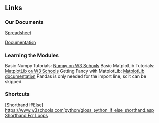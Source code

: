## Links
### Our Documents
[Spreadsheet](https://emailsc-my.sharepoint.com/:x:/r/personal/lholdt_email_uscb_edu/Documents/b104%20spreadsheet.xlsx?d=w079dd89b48af4fff94e101a79fff77e7&csf=1&web=1&e=pcTboR)

[Documentation](https://emailsc-my.sharepoint.com/:w:/r/personal/lholdt_email_uscb_edu/Documents/B104_Team_Non-Major_ProjectDoc.docx?d=w8c064fa385244b55af0a1fd11298f377&csf=1&web=1&e=vE7hDJ)

### Learning the Modules
Basic Numpy Tutorials: [Numpy on W3 Schools](https://www.w3schools.com/python/numpy/default.asp)
Basic MatplotLib Tutorials: [MatplotLib on W3 Schools](https://www.w3schools.com/python/matplotlib_intro.asp)
Getting Fancy with MatplotLib: [MatplotLib documentation](https://matplotlib.org/stable/)
Pandas is only needed for the import line, so it can be skipped. 

### Shortcuts 
[Shorthand If/Else] https://www.w3schools.com/python/gloss_python_if_else_shorthand.asp
[Shorthand For Loops](https://blog.teamtreehouse.com/python-single-line-loops)
